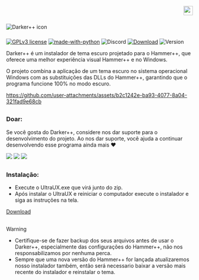<!DOCTYPE html>
<div align="right">

<a href="https://github.com/Source-BR/Darkerplusplus/blob/main/README.md" target="_blank"><img src="https://github.com/Source-BR/Darkerplusplus/blob/main/Readmes/images/flag_eua.png" height="25" width="25" target="_blank"></a>

</div>

###

<img align="center" src="https://github.com/Source-BR/Darkerplusplus/blob/main/Readmes/images/title.png" alt="Darker++ icon" />

###
[![GPLv3 license](https://img.shields.io/badge/Licença-GPLv3-be00be.svg)](http://perso.crans.org/besson/LICENSE.html) [![made-with-python](https://img.shields.io/badge/Feito%20em-Python-be00be.svg)](https://www.python.org/) ![Discord](https://img.shields.io/discord/1189628376504340590?logo=Discord&label=Servidor%20do%20Discord&color=be00be) [![Download](https://img.shields.io/badge/Baixar-Estável-be00be.svg)](https://github.com/Source-BR/Darkerplusplus/releases) ![Version](https://img.shields.io/badge/Versão-V.3-be00be.svg) 

Darker++ é um instalador de tema escuro projetado para o Hammer++, que oferece uma melhor experiência visual Hammer++ e no Windows.

O projeto combina a aplicação de um tema escuro no sistema operacional Windows com as substituições das DLLs do Hammer++, garantindo que o programa funcione 100% no modo escuro.

https://github.com/user-attachments/assets/b2c1242e-ba93-4077-8a04-321fad9e68cb

##

### Doar:

Se você gosta do Darker++, considere nos dar suporte para o desenvolvimento do projeto. Ao nos dar suporte, você ajuda a continuar desenvolvendo esse programa ainda mais ❤️

<a href="https://nubank.com.br/cobrar/1na00u/67594881-0eb2-45fc-b73c-7d065d9ba400" target="_blank"><img src="https://img.shields.io/badge/-nubank-0D1117?style=for-the-badge&logo=nubank&logoColor=820AD1&labelColor=0D1117" target="_blank"></a>
<a href="https://ko-fi.com/oficial_dazai" target="_blank"><img src="https://img.shields.io/badge/-kofi-0D1117?style=for-the-badge&logo=ko-fi&logoColor=FF6433&labelColor=0D1117" target="_blank"></a>
<a href="https://www.paypal.com/donate/?business=AUZRQZ6DZZAPQ&no_recurring=0&currency_code=USD" target="_blank"><img src="https://img.shields.io/badge/-paypal-0D1117?style=for-the-badge&logo=paypal&logoColor=003087&labelColor=0D1117" target="_blank"></a>

##

### Instalação:

- Execute o UltraUX.exe que virá junto do zip.
- Após instalar o UltraUX e reiniciar o computador execute o instalador e siga as instruções na tela.

[Download](https://github.com/TeamSourceBR/Darkerplusplus/releases)

##

> [!WARNING]
> - Certifique-se de fazer backup dos seus arquivos antes de usar o Darker++, especialmente das configurações do Hammer++, não nos responsabilizamos por nenhuma perca.
> - Sempre que uma nova versão do Hammer++ for lançada atualizaremos nosso instalador também, então será necessario baixar a versão mais recente do instalador e reinstalar o tema.
